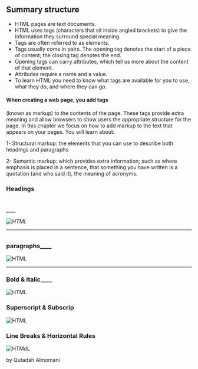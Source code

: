 ## Summary structure

* HTML pages are text documents.
*  HTML uses tags (characters that sit inside angled
brackets) to give the information they surround special
meaning.
* Tags are often referred to as elements.
*  Tags usually come in pairs. The opening tag denotes
the start of a piece of content; the closing tag denotes
the end.
* Opening tags can carry attributes, which tell us more
about the content of that element.
*  Attributes require a name and a value.
*  To learn HTML you need to know what tags are
available for you to use, what they do, and where they
can go.
 
#### When creating a web page, you add tags
(known as markup) to the contents of the
page. These tags provide extra meaning
and allow browsers to show users the
appropriate structure for the page.
In this chapter we focus on how to add markup to the text that
appears on your pages. You will learn about:

1-  Structural markup: the elements that you can use to
describe both headings and paragraphs


2-  Semantic markup: which provides extra information; such
as where emphasis is placed in a sentence, that something
you have written is a quotation (and who said it), the
meaning of acronyms.

### Headings
<h1>
<h2>
<h3>
<h4>
<h5>
<h6>____
 
  ![HTML](https://i.ibb.co/GxCK7wL/3.png)
 
 
 ____
  
  ### paragraphs____
 
  
  ![HTML](https://i.ibb.co/4RbThjz/4.png)
 ____
  
  ### Bold & Italic____
 
 
   ![HTML](https://i.ibb.co/gWJRM7f/5.png)
 
 
  
  ### Superscript & Subscrip
 
 
   ![HTML](https://i.ibb.co/MMCjRFk/6.png)
 
  
 ### Line Breaks & Horizontal Rules
 
 
 ![HTMdL](https://i.ibb.co/sH7BZwd/7.png)
 
 
 
 
by Qutadah Almomani
  
  
